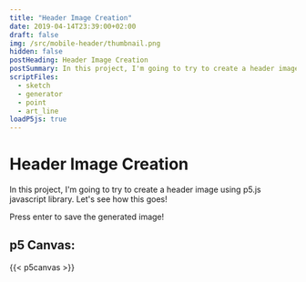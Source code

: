 ```yaml
---
title: "Header Image Creation"
date: 2019-04-14T23:39:00+02:00
draft: false
img: /src/mobile-header/thumbnail.png
hidden: false
postHeading: Header Image Creation
postSummary: In this project, I'm going to try to create a header image using p5.js javascript library. Let's see how this goes!
scriptFiles:
  - sketch
  - generator
  - point
  - art_line
loadP5js: true
---
```


# Header Image Creation

In this project, I'm going to try to create a header image using p5.js javascript library. Let's see how this goes!

Press enter to save the generated image!

## p5 Canvas:

{{< p5canvas >}}
